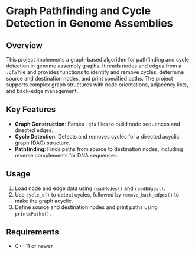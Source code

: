 # Graph Pathfinding and Cycle Detection in Genome Assemblies

## Overview
This project implements a graph-based algorithm for pathfinding and cycle detection in genome assembly graphs. It reads nodes and edges from a `.gfa` file and provides functions to identify and remove cycles, determine source and destination nodes, and print specified paths. The project supports complex graph structures with node orientations, adjacency lists, and back-edge management.

## Key Features
- **Graph Construction**: Parses `.gfa` files to build node sequences and directed edges.
- **Cycle Detection**: Detects and removes cycles for a directed acyclic graph (DAG) structure.
- **Pathfinding**: Finds paths from source to destination nodes, including reverse complements for DNA sequences.

## Usage
1. Load node and edge data using `readNodes()` and `readEdges()`.
2. Use `cycle_d()` to detect cycles, followed by `remove_back_edges()` to make the graph acyclic.
3. Define source and destination nodes and print paths using `printxPaths()`.

## Requirements
- C++11 or newer


